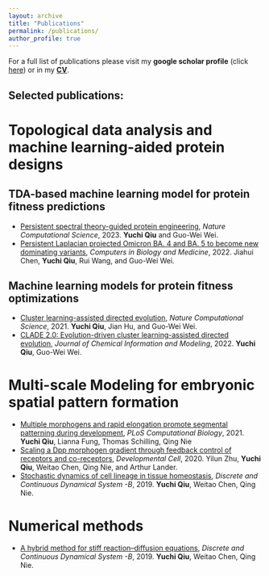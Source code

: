```yaml
---
layout: archive
title: "Publications"
permalink: /publications/
author_profile: true
---
```

For a full list of publications please visit my **google scholar profile** (click [here](https://scholar.google.com/citations?user=JC-IJDAAAAAJ&hl=en&oi=ao)) or in my [**CV**](https://yuchiqiu.github.io/files/CURRICULUM%20VITAE.pdf).

Selected publications:
------

# Topological data analysis and machine learning-aided protein designs
## TDA-based machine learning model for protein fitness predictions  
- [Persistent spectral theory-guided protein engineering](https://www.nature.com/articles/s43588-022-00394-y.epdf?sharing_token=Us2OFwUI5lktJssa7uBrqNRgN0jAjWel9jnR3ZoTv0MF0aPltVyaX_UcXm1hWnBwSLJ6-YZ_1vgms9EgYgJF7FKjmHlBucgR1oKxp8m1dFBXtMHBI0N3X41vd-uT2CHo7xfbIWrrCrvdlkcYedXcc3W9Uel18qnHXrYu_iOLj68%3D), 
*Nature Computational Science*, 2023. 
**Yuchi Qiu** and Guo-Wei Wei. 
- [Persistent Laplacian projected Omicron BA. 4 and BA. 5 to become new dominating variants](https://www.sciencedirect.com/science/article/abs/pii/S0010482522009702), 
*Computers in Biology and Medicine*, 2022. 
Jiahui Chen, **Yuchi Qiu**, Rui Wang, and Guo-Wei Wei. 
## Machine learning models for protein fitness optimizations
- [Cluster learning-assisted directed evolution](https://www.nature.com/articles/s43588-021-00168-y),
*Nature Computational Science*, 2021. 
**Yuchi Qiu**, Jian Hu, and Guo-Wei Wei.
- [CLADE 2.0: Evolution-driven cluster learning-assisted directed evolution](https://doi.org/10.1021/acs.jcim.2c01046), 
*Journal of Chemical Information and Modeling*, 2022. 
**Yuchi Qiu**, Guo-Wei Wei.

# Multi-scale Modeling for embryonic spatial pattern formation
- [Multiple morphogens and rapid elongation promote segmental patterning during development](https://doi.org/10.1371/journal.pcbi.1009077), 
*PLoS Computational Biology*, 2021. 
**Yuchi Qiu**, Lianna Fung, Thomas Schilling, Qing Nie
- [Scaling a Dpp morphogen gradient through feedback control of receptors and co-receptors](https://doi.org/10.1016/j.devcel.2020.05.029), 
*Developmental Cell*, 2020. 
Yilun Zhu, **Yuchi Qiu**, Weitao Chen, Qing Nie, and Arthur Lander.
- [Stochastic dynamics of cell lineage in tissue homeostasis](https://www.aimsciences.org/article/doi/10.3934/dcdsb.2018339), 
*Discrete and Continuous Dynamical System -B*, 2019. 
**Yuchi Qiu**, Weitao Chen, Qing Nie.

# Numerical methods
- [A hybrid method for stiff reaction–diffusion equations](https://www.aimsciences.org/article/doi/10.3934/dcdsb.2019144), 
*Discrete and Continuous Dynamical System -B*, 2019. 
**Yuchi Qiu**, Weitao Chen, Qing Nie.


